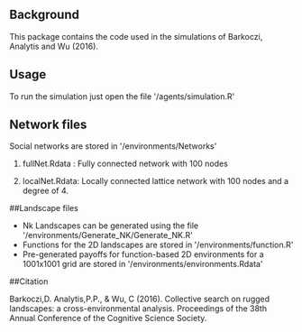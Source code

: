 ## Background

This package contains the code used in the simulations of Barkoczi, Analytis and Wu (2016).

## Usage

To run the simulation just open the file '/agents/simulation.R'

## Network files

Social networks are stored in '/environments/Networks'

1. fullNet.Rdata : Fully connected network with 100 nodes

2. localNet.Rdata: Locally connected lattice network with 100 nodes and a degree of 4.

##Landscape files

- Nk Landscapes can be generated using the file '/environments/Generate_NK/Generate_NK.R'
- Functions for the 2D landscapes are stored in '/environments/function.R'
- Pre-generated payoffs for function-based 2D environments for a 1001x1001 grid are stored in '/environments/environments.Rdata'

##Citation

Barkoczi,D. Analytis,P.P., \& Wu, C (2016). Collective search on rugged landscapes: a cross-environmental analysis. Proceedings of the 38th Annual Conference of the Cognitive Science Society.
